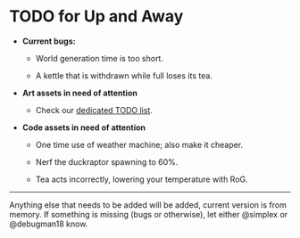 # TODO for Up and Away

+ **Current bugs:**

	+ World generation time is too short.

	+ A kettle that is withdrawn while full loses its tea.

+ **Art assets in need of attention**

	+ Check our [dedicated TODO list](TODO_ART.md).

+ **Code assets in need of attention**

	+ One time use of weather machine; also make it cheaper.

	+ Nerf the duckraptor spawning to 60%.

	+ Tea acts incorrectly, lowering your temperature with RoG.

******

Anything else that needs to be added will be added, current version is from memory. 
If something is missing (bugs or otherwise), let either @simplex or @debugman18 know.

<!--
vim: ft=markdown nofoldenable
-->
